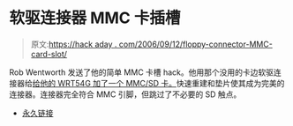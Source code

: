 # 软驱连接器 MMC 卡插槽

> 原文:[https://hack aday . com/2006/09/12/floppy-connector-MMC-card-slot/](https://hackaday.com/2006/09/12/floppy-connector-mmc-card-slot/)

Rob Wentworth 发送了他的简单 MMC 卡槽 hack。他用那个没用的卡边软驱连接器给[给他的 WRT54G 加了一个 MMC/SD 卡。](http://uanr.com/sdfloppy/)快速重建和垫片使其成为完美的连接器。连接器完全符合 MMC 引脚，但跳过了不必要的 SD 触点。

*   [永久链接](http://uanr.com/sdfloppy/)